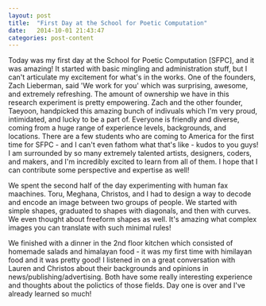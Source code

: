 ```yaml
---
layout: post
title:  "First Day at the School for Poetic Computation"
date:   2014-10-01 21:43:47
categories: post-content
---
```


Today was my  first day at the School for Poetic Computation [SFPC], and it was amazing! It started with basic mingling and administration stuff, but I can't articulate my excitement for what's in the works. One of the founders, Zach Lieberman, said 'We work for you' which was surprising, awesome, and extremely refreshing. The amount of ownership we have in this research experiment is pretty empowering. Zach and the other founder, Taeyoon, handpicked this amazing bunch of indivuals which I'm very proud, intimidated, and lucky to be a part of. Everyone is friendly and diverse, coming from a huge range of experience levels, backgrounds, and locations. There are a few students who are coming to America for the first time for SFPC - and I can't even fathom what that's like - kudos to you guys! I am surrounded by so many extremely talented artists, designers, coders, and makers, and I'm incredibly excited to learn from all of them. I hope that I can contribute some perspective and expertise as well!

We spent the second half of the day experimenting with human fax maachines. Toru, Meghana, Christos, and I had to design a way to decode and encode an image between two groups of people. We started with simple shapes, graduated to shapes with diagonals, and then with curves. We even thought about freeform shapes as well. It's amazing what complex images you can translate with such minimal rules!

We finished with a dinner in the 2nd floor kitchen which consisted of homemade salads and himalayan food - it was my first time with himilayan food and it was pretty good! I listened in on a great conversation with Lauren and Christos about their backgrounds and opinions in news/publishing/advertising. Both have some really interesting experience and thoughts about the polictics of those fields. Day one is over and I've already learned so much!
